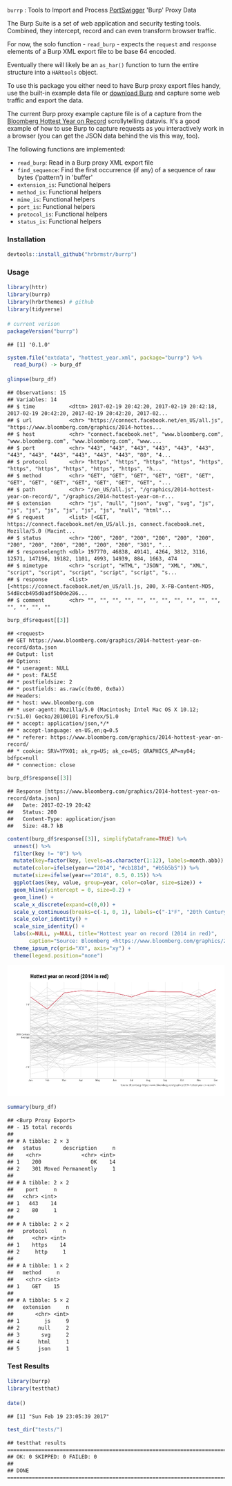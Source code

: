 
`burrp` : Tools to Import and Process [PortSwigger](https://portswigger.net/) 'Burp' Proxy Data

The Burp Suite is a set of web application and security testing tools. Combined, they intercept, record and can even transform browser traffic.

For now, the solo function - `read_burp` - expects the `request` and `response` elements of a Burp XML export file to be base 64 encoded.

Eventually there will likely be an `as_har()` function to turn the entire structure into a `HARtools` object.

To use this package you either need to have Burp proxy export files handy, use the built-in example data file or [download Burp](https://portswigger.net/burp/) and capture some web traffic and export the data.

The current Burp proxy example capture file is of a capture from the [Bloomberg Hottest Year on Record](https://www.bloomberg.com/graphics/2014-hottest-year-on-record/) scrollytelling datavis. It's a good example of how to use Burp to capture requests as you interactively work in a browser (you can get the JSON data behind the vis this way, too).

The following functions are implemented:

-   `read_burp`: Read in a Burp proxy XML export file
-   `find_sequence`: Find the first occurrence (if any) of a sequence of raw bytes ('pattern') in 'buffer'
-   `extension_is`: Functional helpers
-   `method_is`: Functional helpers
-   `mime_is`: Functional helpers
-   `port_is`: Functional helpers
-   `protocol_is`: Functional helpers
-   `status_is`: Functional helpers

### Installation

``` r
devtools::install_github("hrbrmstr/burrp")
```

### Usage

``` r
library(httr)
library(burrp)
library(hrbrthemes) # github
library(tidyverse)

# current verison
packageVersion("burrp")
```

    ## [1] '0.1.0'

``` r
system.file("extdata", "hottest_year.xml", package="burrp") %>%
  read_burp() -> burp_df

glimpse(burp_df)
```

    ## Observations: 15
    ## Variables: 14
    ## $ time           <dttm> 2017-02-19 20:42:20, 2017-02-19 20:42:18, 2017-02-19 20:42:20, 2017-02-19 20:42:20, 2017-02...
    ## $ url            <chr> "https://connect.facebook.net/en_US/all.js", "https://www.bloomberg.com/graphics/2014-hottes...
    ## $ host           <chr> "connect.facebook.net", "www.bloomberg.com", "www.bloomberg.com", "www.bloomberg.com", "www....
    ## $ port           <chr> "443", "443", "443", "443", "443", "443", "443", "443", "443", "443", "443", "443", "80", "4...
    ## $ protocol       <chr> "https", "https", "https", "https", "https", "https", "https", "https", "https", "https", "h...
    ## $ method         <chr> "GET", "GET", "GET", "GET", "GET", "GET", "GET", "GET", "GET", "GET", "GET", "GET", "GET", "...
    ## $ path           <chr> "/en_US/all.js", "/graphics/2014-hottest-year-on-record/", "/graphics/2014-hottest-year-on-r...
    ## $ extension      <chr> "js", "null", "json", "svg", "svg", "js", "js", "js", "js", "js", "js", "js", "null", "html"...
    ## $ request        <list> [<GET, https://connect.facebook.net/en_US/all.js, connect.facebook.net, Mozilla/5.0 (Macint...
    ## $ status         <chr> "200", "200", "200", "200", "200", "200", "200", "200", "200", "200", "200", "200", "301", "...
    ## $ responselength <dbl> 197770, 46838, 49141, 4264, 3812, 3116, 12571, 147196, 19182, 1101, 4993, 14939, 884, 1663, 474
    ## $ mimetype       <chr> "script", "HTML", "JSON", "XML", "XML", "script", "script", "script", "script", "script", "s...
    ## $ response       <list> [<https://connect.facebook.net/en_US/all.js, 200, X-FB-Content-MD5, 54d8ccb495d0adf5b0de286...
    ## $ comment        <chr> "", "", "", "", "", "", "", "", "", "", "", "", "", "", ""

``` r
burp_df$request[[3]]
```

    ## <request>
    ## GET https://www.bloomberg.com/graphics/2014-hottest-year-on-record/data.json
    ## Output: list
    ## Options:
    ## * useragent: NULL
    ## * post: FALSE
    ## * postfieldsize: 2
    ## * postfields: as.raw(c(0x00, 0x0a))
    ## Headers:
    ## * host: www.bloomberg.com
    ## * user-agent: Mozilla/5.0 (Macintosh; Intel Mac OS X 10.12; rv:51.0) Gecko/20100101 Firefox/51.0
    ## * accept: application/json,*/*
    ## * accept-language: en-US,en;q=0.5
    ## * referer: https://www.bloomberg.com/graphics/2014-hottest-year-on-record/
    ## * cookie: SRV=YPX01; ak_rg=US; ak_co=US; GRAPHICS_AP=ny04; bdfpc=null
    ## * connection: close

``` r
burp_df$response[[3]]
```

    ## Response [https://www.bloomberg.com/graphics/2014-hottest-year-on-record/data.json]
    ##   Date: 2017-02-19 20:42
    ##   Status: 200
    ##   Content-Type: application/json
    ##   Size: 48.7 kB

``` r
content(burp_df$response[[3]], simplifyDataFrame=TRUE) %>% 
  unnest() %>% 
  filter(key != "0") %>% 
  mutate(key=factor(key, levels=as.character(1:12), labels=month.abb)) %>% 
  mutate(color=ifelse(year=="2014", "#cb181d", "#b5b5b5")) %>% 
  mutate(size=ifelse(year=="2014", 0.5, 0.15)) %>% 
  ggplot(aes(key, value, group=year, color=color, size=size)) +
  geom_hline(yintercept = 0, size=0.2) +
  geom_line() +
  scale_x_discrete(expand=c(0,0)) +
  scale_y_continuous(breaks=c(-1, 0, 1), labels=c("-1°F", "20th Century\nAverage", "1°F")) +
  scale_color_identity() +
  scale_size_identity() +
  labs(x=NULL, y=NULL, title="Hottest year on record (2014 in red)",
       caption="Source: Bloomberg <https://www.bloomberg.com/graphics/2014-hottest-year-on-record/>") +
  theme_ipsum_rc(grid="XY", axis="xy") +
  theme(legend.position="none")
```

![](README_files/figure-markdown_github/unnamed-chunk-3-1.png)

``` r
summary(burp_df)
```

    ## <Burp Proxy Export>
    ## - 15 total records
    ## 
    ## # A tibble: 2 × 3
    ##   status       description     n
    ##    <chr>             <chr> <int>
    ## 1    200                OK    14
    ## 2    301 Moved Permanently     1
    ## 
    ## # A tibble: 2 × 2
    ##    port     n
    ##   <chr> <int>
    ## 1   443    14
    ## 2    80     1
    ## 
    ## # A tibble: 2 × 2
    ##   protocol     n
    ##      <chr> <int>
    ## 1    https    14
    ## 2     http     1
    ## 
    ## # A tibble: 1 × 2
    ##   method     n
    ##    <chr> <int>
    ## 1    GET    15
    ## 
    ## # A tibble: 5 × 2
    ##   extension     n
    ##       <chr> <int>
    ## 1        js     9
    ## 2      null     2
    ## 3       svg     2
    ## 4      html     1
    ## 5      json     1

### Test Results

``` r
library(burrp)
library(testthat)

date()
```

    ## [1] "Sun Feb 19 23:05:39 2017"

``` r
test_dir("tests/")
```

    ## testthat results ========================================================================================================
    ## OK: 0 SKIPPED: 0 FAILED: 0
    ## 
    ## DONE ===================================================================================================================
